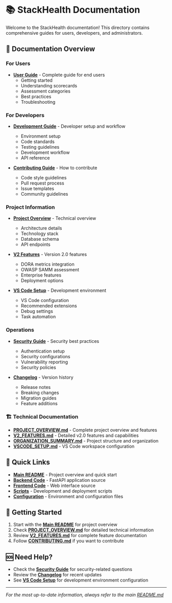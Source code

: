 # 📚 StackHealth Documentation

Welcome to the StackHealth documentation! This directory contains comprehensive guides for users, developers, and administrators.

## 📖 Documentation Overview

### For Users
- **[User Guide](USER_GUIDE.md)** - Complete guide for end users
  - Getting started
  - Understanding scorecards
  - Assessment categories
  - Best practices
  - Troubleshooting

### For Developers
- **[Development Guide](DEVELOPMENT.md)** - Developer setup and workflow
  - Environment setup
  - Code standards
  - Testing guidelines
  - Development workflow
  - API reference

- **[Contributing Guide](CONTRIBUTING.md)** - How to contribute
  - Code style guidelines
  - Pull request process
  - Issue templates
  - Community guidelines

### Project Information
- **[Project Overview](PROJECT_OVERVIEW.md)** - Technical overview
  - Architecture details
  - Technology stack
  - Database schema
  - API endpoints

- **[V2 Features](V2_FEATURES.md)** - Version 2.0 features
  - DORA metrics integration
  - OWASP SAMM assessment
  - Enterprise features
  - Deployment options

- **[VS Code Setup](VSCODE_SETUP.md)** - Development environment
  - VS Code configuration
  - Recommended extensions
  - Debug settings
  - Task automation

### Operations
- **[Security Guide](SECURITY.md)** - Security best practices
  - Authentication setup
  - Security configurations
  - Vulnerability reporting
  - Security policies

- **[Changelog](CHANGELOG.md)** - Version history
  - Release notes
  - Breaking changes
  - Migration guides
  - Feature additions

### 🏗️ Technical Documentation
- **[PROJECT_OVERVIEW.md](PROJECT_OVERVIEW.md)** - Complete project overview and features
- **[V2_FEATURES.md](V2_FEATURES.md)** - Detailed v2.0 features and capabilities
- **[ORGANIZATION_SUMMARY.md](ORGANIZATION_SUMMARY.md)** - Project structure and organization
- **[VSCODE_SETUP.md](VSCODE_SETUP.md)** - VS Code workspace configuration

## 🔗 Quick Links

- **[Main README](../README.md)** - Project overview and quick start
- **[Backend Code](../backend/)** - FastAPI application source
- **[Frontend Code](../frontend/)** - Web interface source
- **[Scripts](../scripts/)** - Development and deployment scripts
- **[Configuration](../config/)** - Environment and configuration files

## 📖 Getting Started

1. Start with the **[Main README](../README.md)** for project overview
2. Check **[PROJECT_OVERVIEW.md](PROJECT_OVERVIEW.md)** for detailed technical information
3. Review **[V2_FEATURES.md](V2_FEATURES.md)** for complete feature documentation
4. Follow **[CONTRIBUTING.md](CONTRIBUTING.md)** if you want to contribute

## 🆘 Need Help?

- Check the **[Security Guide](SECURITY.md)** for security-related questions
- Review the **[Changelog](CHANGELOG.md)** for recent updates
- See **[VS Code Setup](VSCODE_SETUP.md)** for development environment configuration

---

*For the most up-to-date information, always refer to the main [README.md](../README.md)*
